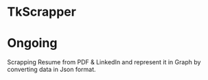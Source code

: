 # TkScrapper
# Ongoing
Scrapping Resume from PDF &amp; LinkedIn and represent it in Graph by converting data in Json format.
